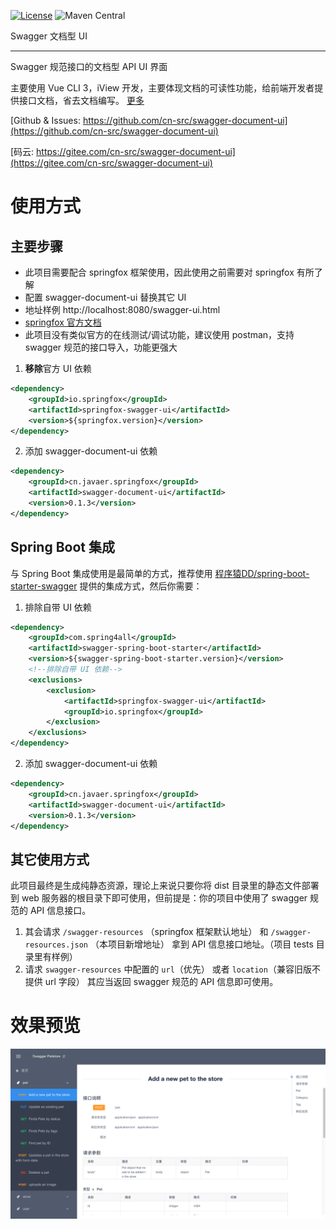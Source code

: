 [![License](https://img.shields.io/badge/License-Apache%202.0-blue.svg)](https://opensource.org/licenses/Apache-2.0)
![Maven Central](https://img.shields.io/maven-central/v/cn.javaer.springfox/swagger-document-ui.svg)

Swagger 文档型 UI

------
Swagger 规范接口的文档型 API UI 界面

主要使用 Vue CLI 3，iView 开发，主要体现文档的可读性功能，给前端开发者提供接口文档，省去文档编写。
[更多](WHY.md)

[Github & Issues: https://github.com/cn-src/swagger-document-ui](https://github.com/cn-src/swagger-document-ui)

[码云: https://gitee.com/cn-src/swagger-document-ui](https://gitee.com/cn-src/swagger-document-ui)

# 使用方式
## 主要步骤
* 此项目需要配合 springfox 框架使用，因此使用之前需要对 springfox 有所了解
* 配置 swagger-document-ui 替换其它 UI
* 地址样例 http://localhost:8080/swagger-ui.html
* [springfox 官方文档](http://springfox.github.io/springfox/docs/current/)
* 此项目没有类似官方的在线测试/调试功能，建议使用 postman，支持 swagger 规范的接口导入，功能更强大

1. **移除**官方 UI 依赖
```xml
<dependency>
    <groupId>io.springfox</groupId>
    <artifactId>springfox-swagger-ui</artifactId>
    <version>${springfox.version}</version>
</dependency>
```

2. 添加 swagger-document-ui 依赖
```xml
<dependency>
    <groupId>cn.javaer.springfox</groupId>
    <artifactId>swagger-document-ui</artifactId>
    <version>0.1.3</version>
</dependency>
```

## Spring Boot 集成
与 Spring Boot 集成使用是最简单的方式，推荐使用 [程序猿DD/spring-boot-starter-swagger](https://gitee.com/didispace/spring-boot-starter-swagger)
提供的集成方式，然后你需要：

1. 排除自带 UI 依赖
```xml
<dependency>
    <groupId>com.spring4all</groupId>
    <artifactId>swagger-spring-boot-starter</artifactId>
    <version>${swagger-spring-boot-starter.version}</version>
    <!--排除自带 UI 依赖-->
    <exclusions>
        <exclusion>
            <artifactId>springfox-swagger-ui</artifactId>
            <groupId>io.springfox</groupId>
        </exclusion>
    </exclusions>
</dependency>
```

2. 添加 swagger-document-ui 依赖
```xml
<dependency>
    <groupId>cn.javaer.springfox</groupId>
    <artifactId>swagger-document-ui</artifactId>
    <version>0.1.3</version>
</dependency>
```

## 其它使用方式
此项目最终是生成纯静态资源，理论上来说只要你将 dist 目录里的静态文件部署到 web 服务器的根目录下即可使用，但前提是：你的项目中使用了 swagger 规范的 API 信息接口。

1. 其会请求 `/swagger-resources` （springfox 框架默认地址） 和 `/swagger-resources.json` （本项目新增地址） 拿到 API 信息接口地址。（项目 tests 目录里有样例）
2. 请求 `swagger-resources` 中配置的 `url`（优先） 或者 `location`（兼容旧版不提供 url 字段） 其应当返回 swagger 规范的 API 信息即可使用。
# 效果预览

![](docs/demo.png)

